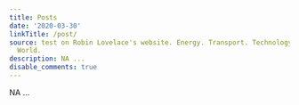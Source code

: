 ```yaml
---
title: Posts
date: '2020-03-30'
linkTitle: /post/
source: test on Robin Lovelace's website. Energy. Transport. Technology. Change the
  World.
description: NA ...
disable_comments: true
---
```

NA ...